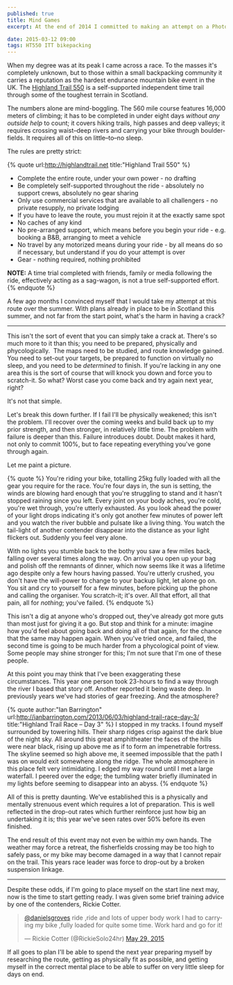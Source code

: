 ```yaml
---
published: true
title: Mind Games
excerpt: At the end of 2014 I committed to making an attempt on a Photo365 challenge. It didn't go to plan, and here's why it wasn't a failure.

date: 2015-03-12 09:00
tags: HT550 ITT bikepacking
---
```


When my degree was at its peak I came across a race. To the masses it's completely unknown, but to those within a small backpacking community it carries a reputation as the hardest endurance mountain bike event in the UK. The [Highland Trail 550][HT550] is a self-supported independent time trail through some of the toughest terrain in Scotland.

The numbers alone are mind-boggling. The 560 mile course features 16,000 meters of climbing; it has to be completed in under eight days *without any outside help* to count; it covers hiking trails, high passes and deep valleys; it requires crossing waist–deep rivers and carrying your bike through boulder-fields. It requires all of this on little–to–no sleep.

The rules are pretty strict:

{% quote url:http://highlandtrail.net title:"Highland Trail 550" %}
  * Complete the entire route, under your own power  - no drafting
  * Be completely self-supported throughout the ride - absolutely no support crews, absolutely no gear sharing
  * Only use commercial services that are available to all challengers - no private resupply, no private lodging
  * If you have to leave the route, you must rejoin it at the exactly same spot
  * No caches of any kind
  * No pre-arranged support, which means before you begin your ride - e.g. booking a B&B, arranging to meet a vehicle
  * No travel by any motorized means during your ride - by all means do so if necessary, but understand if you do your attempt is over
  * Gear - nothing required, nothing prohibited

  **NOTE:** A time trial completed with friends, family or media following the ride, effectively acting as a sag-wagon, is not a true self-supported effort.
{% endquote %}

A few ago months I convinced myself that I would take my attempt at this route over the summer. With plans already in place to be in Scotland this summer, and not far from the start point, what's the harm in having a crack?

---

This isn't the sort of event that you can simply take a crack at. There's so much more to it than this; you need to be prepared, physically and phycologically.  The maps need to be studied, and route knowledge gained. You need to set-out your targets, be prepared to function on virtually no sleep, and you need to be *determined* to finish. If you're lacking in any one area this is the sort of course that will knock you down and force you to scratch-it. So what?  Worst case you come back and try again next year, right?

It's not that simple.

Let's break this down further. If I fail I'll be physically weakened; this isn't the problem. I'll recover over the coming weeks and build back up to my prior strength, and then stronger, in relatively little time. The problem with failure is deeper than this. Failure introduces doubt. Doubt makes it hard, not only to commit 100%, but to face repeating everything you've gone through again.

Let me paint a picture.

{% quote %}
  You're riding your bike, totalling 25kg fully loaded with all the gear you require for the race. You're four days in, the sun is setting, the winds are blowing hard enough that you're struggling to stand and it hasn't stopped raining since you left. Every joint on your body aches, you're cold, you're wet through, you're utterly exhausted. As you look ahead the power of your light drops indicating it's only got another few minutes of power left and you watch the river bubble and pulsate like a living thing. You watch the tail-light of another contender disappear into the distance as your light flickers out. Suddenly you feel very alone.

  With no lights you stumble back to the bothy you saw a few miles back, falling over several times along the way. On arrival you open up your bag and polish off the remnants of dinner, which now seems like it was a lifetime ago despite only a few hours having passed. You're utterly crushed, you don't have the will-power to change to your backup light, let alone go on. You sit and cry to yourself for a few minutes, before picking up the phone and calling the organiser. You scratch-it; it's over. All that effort, all that pain, all for *nothing*; you've failed.
{% endquote %}

This isn't a dig at anyone who's dropped out, they've already got more guts than most just for giving it a go. But stop and think for a minute: imagine how you'd feel about going back and doing all of that again, for the chance that the same may happen again. When you've tried once, and failed, the second time is going to be much harder from a phycological point of view. Some people may shine stronger for this; I'm not sure that I'm one of these people.

At this point you may think that I've been exaggerating these circumstances. This year one person took 23-hours to find a way through the river I based that story off. Another reported it being waste deep. In previously years we've had stories of gear freezing. And the atmosphere?  

{% quote author:"Ian Barrington" url:http://ianbarrington.com/2013/06/03/highland-trail-race-day-3/ title:"Highland Trail Race – Day 3" %}
  I stopped in my tracks. I found myself surrounded by towering hills. Their sharp ridges crisp against the dark blue of the night sky. All around this great amphitheater the faces of the hills were near black, rising up above me as if to form an impenetrable fortress. The skyline seemed so high above me, it seemed impossible that the path I was on would exit somewhere along the ridge. The whole atmosphere in this place felt very intimidating. I edged my way round until I met a large waterfall. I peered over the edge; the tumbling water briefly illuminated in my lights before seeming to disappear into an abyss.
{% endquote %}

All of this is pretty daunting. We've established this is a physically and mentally strenuous event which requires a lot of preparation. This is well reflected in the drop-out rates which further reinforce just how big an undertaking it is; this year we've seen rates over 50% before its even finished.

The end result of this event may not even be within my own hands. The weather may force a retreat, the fisherfields crossing may be too high to safely pass, or my bike may become damaged in a way that I cannot repair on the trail. This years race leader was force to drop-out by a broken suspension linkage.

---

Despite these odds, if I'm going to place myself on the start line next may, now is the time to start getting ready. I was given some brief training advice by one of the contenders, Rickie Cotter.

<blockquote class="twitter-tweet" data-conversation="none" lang="en"><p lang="en" dir="ltr"><a href="https://twitter.com/danielsgroves">@danielsgroves</a> ride ,ride and lots of upper body work I had to carrying my bike ,fully loaded for quite some time.&#10;Work hard and go for it!</p>&mdash; Rickie Cotter (@RickieSolo24hr) <a href="https://twitter.com/RickieSolo24hr/status/604318781062668288">May 29, 2015</a></blockquote> <script async src="//platform.twitter.com/widgets.js" charset="utf-8"></script>

If all goes to plan I'll be able to spend the next year preparing myself by researching the route, getting as physically fit as possible, and getting myself in the correct mental place to be able to suffer on very little sleep for days on end.

[HT550]: http://highlandtrail.net "Highland Trail 550 Event Details"
